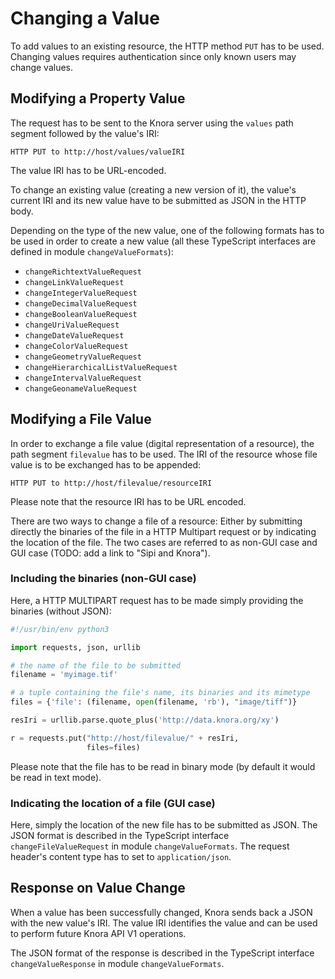 <!---
Copyright © 2015-2018 the contributors (see Contributors.md).

This file is part of Knora.

Knora is free software: you can redistribute it and/or modify
it under the terms of the GNU Affero General Public License as published
by the Free Software Foundation, either version 3 of the License, or
(at your option) any later version.

Knora is distributed in the hope that it will be useful,
but WITHOUT ANY WARRANTY; without even the implied warranty of
MERCHANTABILITY or FITNESS FOR A PARTICULAR PURPOSE.  See the
GNU Affero General Public License for more details.

You should have received a copy of the GNU Affero General Public
License along with Knora.  If not, see <http://www.gnu.org/licenses/>.
-->

# Changing a Value

To add values to an existing resource, the HTTP method `PUT`
has to be used. Changing values requires authentication since only known
users may change values.

## Modifying a Property Value

The request has to be sent to the Knora server using the `values` path
segment followed by the value's IRI:

```
HTTP PUT to http://host/values/valueIRI
```

The value IRI has to be URL-encoded.

To change an existing value (creating a new version of it), the
value's current IRI and its new value have to be submitted as JSON in
the HTTP body.

Depending on the type of the new value, one of the following formats
has to be used in order to create a new value (all these TypeScript interfaces are defined in module `changeValueFormats`):
    
* `changeRichtextValueRequest`
* `changeLinkValueRequest`
* `changeIntegerValueRequest`
* `changeDecimalValueRequest`
* `changeBooleanValueRequest`
* `changeUriValueRequest`
* `changeDateValueRequest`
* `changeColorValueRequest`
* `changeGeometryValueRequest`
* `changeHierarchicalListValueRequest`
* `changeIntervalValueRequest`
* `changeGeonameValueRequest`

## Modifying a File Value

In order to exchange a file value (digital representation of a
resource), the path segment `filevalue` has to be used. The IRI of the
resource whose file value is to be exchanged has to be appended:

```
HTTP PUT to http://host/filevalue/resourceIRI
```

Please note that the resource IRI has to be URL encoded.

There are two ways to change a file of a resource: Either by submitting
directly the binaries of the file in a HTTP Multipart request or by
indicating the location of the file. The two cases are referred to as
non-GUI case and GUI case (TODO: add a link to "Sipi and Knora").

### Including the binaries (non-GUI case)

Here, a HTTP MULTIPART request has to be made simply providing the
binaries (without JSON):

```python
#!/usr/bin/env python3

import requests, json, urllib

# the name of the file to be submitted
filename = 'myimage.tif'

# a tuple containing the file's name, its binaries and its mimetype
files = {'file': (filename, open(filename, 'rb'), "image/tiff")}

resIri = urllib.parse.quote_plus('http://data.knora.org/xy')

r = requests.put("http://host/filevalue/" + resIri,
                 files=files)
```

Please note that the file has to be read in binary mode (by default it
would be read in text mode).

### Indicating the location of a file (GUI case)

Here, simply the location of the new file has to be submitted as JSON.
The JSON format is described in the TypeScript interface
`changeFileValueRequest` in module `changeValueFormats`. The request
header's content type has to set to `application/json`.

## Response on Value Change

When a value has been successfully changed, Knora sends back a JSON with
the new value's IRI. The value IRI identifies the value and can be used
to perform future Knora API V1 operations.

The JSON format of the response is described in the TypeScript interface
`changeValueResponse` in module `changeValueFormats`.
